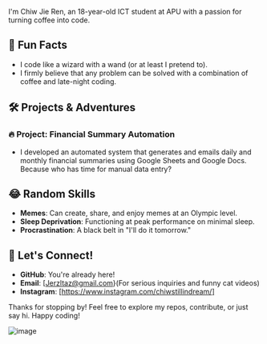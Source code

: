 
I'm Chiw Jie Ren, an 18-year-old ICT student at APU with a passion for turning coffee into code. 

## 🌟 Fun Facts

- I code like a wizard with a wand (or at least I pretend to).
- I firmly believe that any problem can be solved with a combination of coffee and late-night coding.

## 🛠️ Projects & Adventures

### 🔥 Project: Financial Summary Automation
- I developed an automated system that generates and emails daily and monthly financial summaries using Google Sheets and Google Docs. Because who has time for manual data entry?

## 😂 Random Skills

- **Memes**: Can create, share, and enjoy memes at an Olympic level.
- **Sleep Deprivation**: Functioning at peak performance on minimal sleep.
- **Procrastination**: A black belt in "I'll do it tomorrow."

## 💬 Let's Connect!

- **GitHub**: You're already here!
- **Email**: [Jerzltaz@gmail.com}(For serious inquiries and funny cat videos)
- **Instagram**: [https://www.instagram.com/chiwstillindream/] 

Thanks for stopping by! Feel free to explore my repos, contribute, or just say hi. Happy coding!

![image](https://github.com/user-attachments/assets/ca31a74d-55e7-4a00-845e-a6a8b01068c8)


